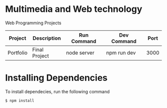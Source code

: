 # 	Multimedia and Web technology
Web Programming Projects

| Project       | Description    |Run Command   | Dev Command | Port      |
| ------------- | -------------- |------------- | ----------- | --------- |
| Portfolio     | Final Project  | node server  | npm run dev | 3000      |

# Installing Dependencies

To install dependecies, run the following command

`$ npm install` 
